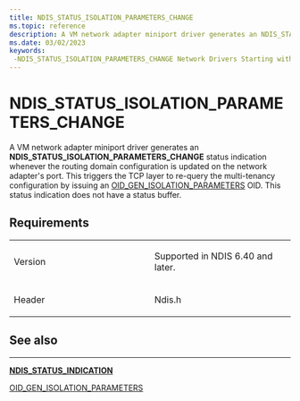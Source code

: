 ```yaml
---
title: NDIS_STATUS_ISOLATION_PARAMETERS_CHANGE
ms.topic: reference
description: A VM network adapter miniport driver generates an NDIS_STATUS_ISOLATION_PARAMETERS_CHANGE status indication whenever the routing domain configuration is updated on the network adapter's port.
ms.date: 03/02/2023
keywords: 
 -NDIS_STATUS_ISOLATION_PARAMETERS_CHANGE Network Drivers Starting with Windows Vista
---
```


# NDIS\_STATUS\_ISOLATION\_PARAMETERS\_CHANGE


A VM network adapter miniport driver generates an **NDIS\_STATUS\_ISOLATION\_PARAMETERS\_CHANGE** status indication whenever the routing domain configuration is updated on the network adapter's port. This triggers the TCP layer to re-query the multi-tenancy configuration by issuing an [OID\_GEN\_ISOLATION\_PARAMETERS](oid-gen-isolation-parameters.md) OID. This status indication does not have a status buffer.

## Requirements

<table>
<colgroup>
<col width="50%" />
<col width="50%" />
</colgroup>
<tbody>
<tr class="odd">
<td><p>Version</p></td>
<td><p>Supported in NDIS 6.40 and later.</p></td>
</tr>
<tr class="even">
<td><p>Header</p></td>
<td>Ndis.h</td>
</tr>
</tbody>
</table>

## See also


****
[**NDIS\_STATUS\_INDICATION**](/windows-hardware/drivers/ddi/ndis/ns-ndis-_ndis_status_indication)

[OID\_GEN\_ISOLATION\_PARAMETERS](oid-gen-isolation-parameters.md)

 

